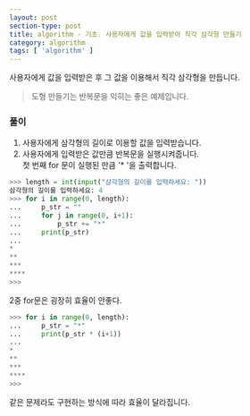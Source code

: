 ```yaml
---
layout: post
section-type: post
title: algorithm - 기초. 사용자에게 값을 입력받아 직각 삼각형 만들기
category: algorithm
tags: [ 'algorithm' ]
---
```


사용자에게 값을 입력받은 후 그 값을 이용해서 직각 삼각형을 만듭니다.

> 도형 만들기는 반복문을 익히는 좋은 예제입니다.

### 풀이
1. 사용자에게 삼각형의 길이로 이용할 값을 입력받습니다.
2. 사용자에게 입력받은 값만큼 반복문을 실행시켜줍니다.  
첫 번째 for 문이 실행된 만큼 '* '을 출력합니다.

```python
>>> length = int(input("삼각형의 길이를 입력하세요: "))
삼각형의 길이를 입력하세요: 4
>>> for i in range(0, length):
...     p_str = ""
...     for j in range(0, i+1):
...         p_str += "*"
...     print(p_str)
...
*
**
***
****
>>>
```

2중 for문은 굉장히 효율이 안좋다.

```python
>>> for i in range(0, length):
...     p_str = "*"
...     print(p_str * (i+1))
...
*
**
***
****
>>>
```

같은 문제라도 구현하는 방식에 따라 효율이 달라집니다.
